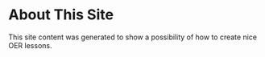 # About This Site

This site content was generated to show a possibility of how to create nice OER lessons.
